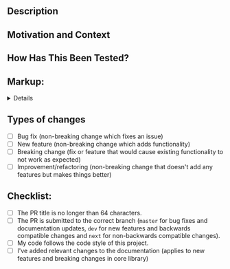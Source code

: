 <!--
MAKE SURE TO READ THE CONTRIBUTING GUIDE BEFORE CREATING A PR
https://vuetifyjs.com/getting-started/contributing

Testing and markup sections can be removed for documentation changes
-->

<!-- Provide a general summary of your changes in the Title above -->
<!-- Keep the title short and descriptive, as it will be used as a commit message -->

<!-- We use conventional-changelog-angular for all commit structures -->
<!-- https://vuetifyjs.com/getting-started/contributing#commit-guidelines-w-commitizen -->


## Description
<!-- Describe your changes in detail -->
<!-- Note any issues that are resolved by this PR -->
<!-- e.g. resolves #4213 or fixes #2312 -->

## Motivation and Context
<!-- Why is this change required? What problem does it solve? -->
<!-- If it fixes an open issue, please link to the issue here. -->

## How Has This Been Tested?
<!-- All PR's should implement unit tests if possible -->
<!-- Please describe how you tested your changes. -->
<!-- Have you created new tests or updated existing ones? -->
<!-- e.g. unit | visually | e2e | none -->

## Markup:
<!-- Information on how to setup your local development environment can be found here: -->
<!-- https://vuetifyjs.com/getting-started/contributing#setup-dev-environment -->

<!-- Paste markup for testing your change --->
<details>

```vue
// Paste your FULL Playground.vue here
```
</details>

## Types of changes
<!-- What types of changes does your code introduce? Put an `x` in all the boxes that apply: -->
- [ ] Bug fix (non-breaking change which fixes an issue)
- [ ] New feature (non-breaking change which adds functionality)
- [ ] Breaking change (fix or feature that would cause existing functionality to not work as expected)
- [ ] Improvement/refactoring (non-breaking change that doesn't add any features but makes things better)

## Checklist:
<!-- Go over all the following points, and put an `x` in all the boxes that apply. -->
<!-- If you're unsure about any of these, don't hesitate to ask. We're here to help! -->
- [ ] The PR title is no longer than 64 characters.
- [ ] The PR is submitted to the correct branch (`master` for bug fixes and documentation updates, `dev` for new features and backwards compatible changes and `next` for non-backwards compatible changes).
- [ ] My code follows the code style of this project.
- [ ] I've added relevant changes to the documentation (applies to new features and breaking changes in core library)
